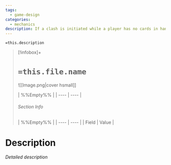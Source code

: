 ```yaml
---
tags:
  - game-design
categories:
  - mechanics
description: If a clash is initiated while a player has no cards in hand they can choose to attack with the top card of their deck. If they are unable to pay the resource cost of the card drawn they must play it but will receive a penalty afterwards.
---
```

`=this.description`
> [!infobox]+
> # `=this.file.name`
> ![[Image.png|cover hsmall]]
> 
> | %%Empty%% |
> | ---- | ---- |
> ###### Section Info
> | %%Empty%% |
> | ---- | ---- |
> | Field | Value |

# Description

*Detailed description*